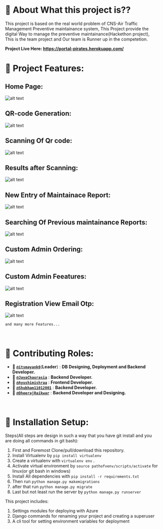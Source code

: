 # 🚀 About What this project is??

<p>This project is based on the real world problem of CNS-Air Traffic Management Preventive maintainance system, This Project provide the digital Way to manage the preventive maintainance(Hackethon project), This is the team project and Our team is Runner up in the competetion.
<p>
  
**Project Live Here: https://portal-pirates.herokuapp.com/**  


# 🎨 Project Features:

## Home Page:

![alt text](https://github.com/Portal-Pirates/CNS-ATM-Maintainer/blob/master/home.png?raw=true)
</br>

## QR-code Generation:


![alt text](https://github.com/Portal-Pirates/CNS-ATM-Maintainer/blob/master/Qrcode.png?raw=true)
</br>

## Scanning Of Qr code:

![alt text](https://github.com/Portal-Pirates/CNS-ATM-Maintainer/blob/master/QrScanning.png?raw=true)
</br>

## Results after Scanning:

![alt text](https://github.com/Portal-Pirates/CNS-ATM-Maintainer/blob/master/ResultAfterQrScan.png?raw=true)
</br>

## New Entry of Maintainace Report:

![alt text](https://github.com/Portal-Pirates/CNS-ATM-Maintainer/blob/master/NewEntry.png?raw=true)
</br>

## Searching Of Previous maintainance Reports:

![alt text](https://github.com/Portal-Pirates/CNS-ATM-Maintainer/blob/master/Searching.png?raw=true)
</br>

## Custom Admin Ordering:

![alt text](https://github.com/Portal-Pirates/CNS-ATM-Maintainer/blob/master/admin2.png?raw=true)
</br>

## Custom Admin Feeatures:

![alt text](https://github.com/Portal-Pirates/CNS-ATM-Maintainer/blob/master/Admin.png?raw=true)
</br>

## Registration View Email Otp:

![alt text](https://github.com/Portal-Pirates/CNS-ATM-Maintainer/blob/master/SignUp.png?raw=true)
</br>

`and many more Features...`

</br>

# 💬 Contributing Roles:

* 🌱 [**`@itsmayank0`**](https://github.com/itsmayank0)(**Leader**) : **DB Designing, Deployment and Backend Developer.**
* 🌱 [**`@JayaChaurasia`**](https://github.com/JayaChaurasia) : **Backend Developer.**
* 🌱 [**`@Ayushimishraa`**](https://github.com/Ayushimishraa) : **Frontend Developer.**
* 🌱 [**`@Shubham11012001`**](https://github.com/Shubham11012001) : **Backend Developer.**
* 🌱 [**`@DheerajRaikwar`**](https://github.com/DheerajRaikwar) : **Backend Developer and Designing.**

</br>

# 🔧 Installation Setup:

Steps(All steps are design in such a way that you have git install and you are doing all commands in git bash):

1. First and Foremost Clone/pull/download this repository.
2. Install Virtualenv by `pip install virtualenv`
3. Create a virtualenv with `virtualenv env` . 
4. Activate virtual environment by `source pathofvenv/scripts/activate` for linux(or git bash in windows)
5. Install All dependencies with `pip install -r requirements.txt`
6. Then run `python manage.py makemigrations`
7. after that run `python manage.py migrate`
8. Last but not least run the server by `python manage.py runserver`

This project includes:

1. Settings modules for deploying with Azure
2. Django commands for renaming your project and creating a superuser
3. A cli tool for setting environment variables for deployment
